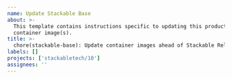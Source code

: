 ```yaml
---
name: Update Stackable Base
about: >-
  This template contains instructions specific to updating this product and/or
  container image(s).
title: >-
  chore(stackable-base): Update container images ahead of Stackable Release XX.(X)X
labels: []
projects: ['stackabletech/10']
assignees: ''
---
```

